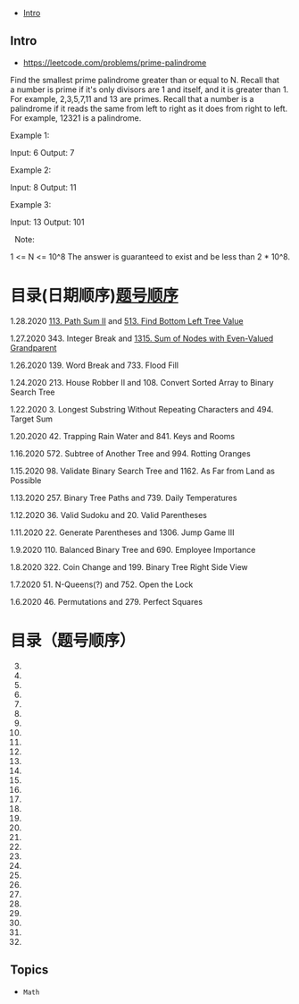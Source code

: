 - [Intro](#intro)

## Intro

- https://leetcode.com/problems/prime-palindrome

Find the smallest prime palindrome greater than or equal to N.
Recall that a number is prime if it's only divisors are 1 and itself, and it is greater than 1. 
For example, 2,3,5,7,11 and 13 are primes.
Recall that a number is a palindrome if it reads the same from left to right as it does from right to left. 
For example, 12321 is a palindrome.
 

Example 1:

Input: 6
Output: 7


Example 2:

Input: 8
Output: 11


Example 3:

Input: 13
Output: 101



 
Note:

1 <= N <= 10^8
The answer is guaranteed to exist and be less than 2 * 10^8.

# 目录(日期顺序)[题号顺序](#contact_form)
1.28.2020 [113. Path Sum II](./113.md) and [513. Find Bottom Left Tree Value](./513.md)

1.27.2020 343. Integer Break and [1315. Sum of Nodes with Even-Valued Grandparent](./1315.md)

1.26.2020 139. Word Break and 733. Flood Fill

1.24.2020 213. House Robber II and 108. Convert Sorted Array to Binary Search Tree

1.22.2020 3. Longest Substring Without Repeating Characters and 494. Target Sum

1.20.2020 42. Trapping Rain Water and 841. Keys and Rooms

1.16.2020 572. Subtree of Another Tree and 994. Rotting Oranges

1.15.2020 98. Validate Binary Search Tree and 1162. As Far from Land as Possible

1.13.2020 257. Binary Tree Paths and 739. Daily Temperatures

1.12.2020 36. Valid Sudoku and 20. Valid Parentheses

1.11.2020 22. Generate Parentheses and 1306. Jump Game III

1.9.2020 110. Balanced Binary Tree and 690. Employee Importance

1.8.2020 322. Coin Change and 199. Binary Tree Right Side View

1.7.2020 51. N-Queens(?) and 752. Open the Lock

1.6.2020 46. Permutations and 279. Perfect Squares

# <a id="contact_form"></a>目录（题号顺序）
3.
20.
22.
36.
42.
46.
51.
98.
108.
110.
113.
139.
199.
213.
257.
279.
322.
343.
494.
513.
572.
690.
733.
739.
752.
841.
994.
1162.
1306.
1315.


## Topics

- `Math`


